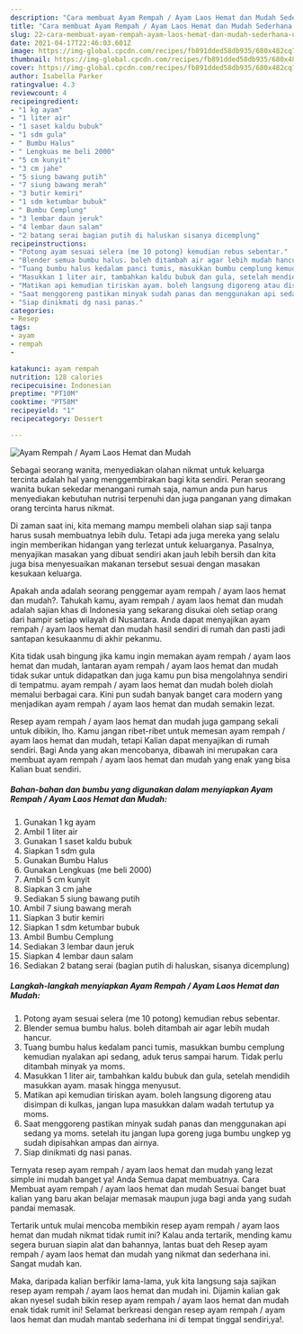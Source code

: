 ```yaml
---
description: "Cara membuat Ayam Rempah / Ayam Laos Hemat dan Mudah Sederhana Untuk Jualan"
title: "Cara membuat Ayam Rempah / Ayam Laos Hemat dan Mudah Sederhana Untuk Jualan"
slug: 22-cara-membuat-ayam-rempah-ayam-laos-hemat-dan-mudah-sederhana-untuk-jualan
date: 2021-04-17T22:46:03.601Z
image: https://img-global.cpcdn.com/recipes/fb891dded58db935/680x482cq70/ayam-rempah-ayam-laos-hemat-dan-mudah-foto-resep-utama.jpg
thumbnail: https://img-global.cpcdn.com/recipes/fb891dded58db935/680x482cq70/ayam-rempah-ayam-laos-hemat-dan-mudah-foto-resep-utama.jpg
cover: https://img-global.cpcdn.com/recipes/fb891dded58db935/680x482cq70/ayam-rempah-ayam-laos-hemat-dan-mudah-foto-resep-utama.jpg
author: Isabella Parker
ratingvalue: 4.3
reviewcount: 4
recipeingredient:
- "1 kg ayam"
- "1 liter air"
- "1 saset kaldu bubuk"
- "1 sdm gula"
- " Bumbu Halus"
- " Lengkuas me beli 2000"
- "5 cm kunyit"
- "3 cm jahe"
- "5 siung bawang putih"
- "7 siung bawang merah"
- "3 butir kemiri"
- "1 sdm ketumbar bubuk"
- " Bumbu Cemplung"
- "3 lembar daun jeruk"
- "4 lembar daun salam"
- "2 batang serai bagian putih di haluskan sisanya dicemplung"
recipeinstructions:
- "Potong ayam sesuai selera (me 10 potong) kemudian rebus sebentar."
- "Blender semua bumbu halus. boleh ditambah air agar lebih mudah hancur."
- "Tuang bumbu halus kedalam panci tumis, masukkan bumbu cemplung kemudian nyalakan api sedang, aduk terus sampai harum. Tidak perlu ditambah minyak ya moms."
- "Masukkan 1 liter air, tambahkan kaldu bubuk dan gula, setelah mendidih masukkan ayam. masak hingga menyusut."
- "Matikan api kemudian tiriskan ayam. boleh langsung digoreng atau disimpan di kulkas, jangan lupa masukkan dalam wadah tertutup ya moms."
- "Saat menggoreng pastikan minyak sudah panas dan menggunakan api sedang ya moms. setelah itu jangan lupa goreng juga bumbu ungkep yg sudah dipisahkan ampas dan airnya."
- "Siap dinikmati dg nasi panas."
categories:
- Resep
tags:
- ayam
- rempah
- 

katakunci: ayam rempah  
nutrition: 128 calories
recipecuisine: Indonesian
preptime: "PT10M"
cooktime: "PT58M"
recipeyield: "1"
recipecategory: Dessert

---
```



![Ayam Rempah / Ayam Laos Hemat dan Mudah](https://img-global.cpcdn.com/recipes/fb891dded58db935/680x482cq70/ayam-rempah-ayam-laos-hemat-dan-mudah-foto-resep-utama.jpg)

Sebagai seorang wanita, menyediakan olahan nikmat untuk keluarga tercinta adalah hal yang menggembirakan bagi kita sendiri. Peran seorang  wanita bukan sekedar menangani rumah saja, namun anda pun harus menyediakan kebutuhan nutrisi terpenuhi dan juga panganan yang dimakan orang tercinta harus nikmat.

Di zaman  saat ini, kita memang mampu membeli olahan siap saji tanpa harus susah membuatnya lebih dulu. Tetapi ada juga mereka yang selalu ingin memberikan hidangan yang terlezat untuk keluarganya. Pasalnya, menyajikan masakan yang dibuat sendiri akan jauh lebih bersih dan kita juga bisa menyesuaikan makanan tersebut sesuai dengan masakan kesukaan keluarga. 



Apakah anda adalah seorang penggemar ayam rempah / ayam laos hemat dan mudah?. Tahukah kamu, ayam rempah / ayam laos hemat dan mudah adalah sajian khas di Indonesia yang sekarang disukai oleh setiap orang dari hampir setiap wilayah di Nusantara. Anda dapat menyajikan ayam rempah / ayam laos hemat dan mudah hasil sendiri di rumah dan pasti jadi santapan kesukaanmu di akhir pekanmu.

Kita tidak usah bingung jika kamu ingin memakan ayam rempah / ayam laos hemat dan mudah, lantaran ayam rempah / ayam laos hemat dan mudah tidak sukar untuk didapatkan dan juga kamu pun bisa mengolahnya sendiri di tempatmu. ayam rempah / ayam laos hemat dan mudah boleh diolah memalui berbagai cara. Kini pun sudah banyak banget cara modern yang menjadikan ayam rempah / ayam laos hemat dan mudah semakin lezat.

Resep ayam rempah / ayam laos hemat dan mudah juga gampang sekali untuk dibikin, lho. Kamu jangan ribet-ribet untuk memesan ayam rempah / ayam laos hemat dan mudah, tetapi Kalian dapat menyajikan di rumah sendiri. Bagi Anda yang akan mencobanya, dibawah ini merupakan cara membuat ayam rempah / ayam laos hemat dan mudah yang enak yang bisa Kalian buat sendiri.

<!--inarticleads1-->

##### Bahan-bahan dan bumbu yang digunakan dalam menyiapkan Ayam Rempah / Ayam Laos Hemat dan Mudah:

1. Gunakan 1 kg ayam
1. Ambil 1 liter air
1. Gunakan 1 saset kaldu bubuk
1. Siapkan 1 sdm gula
1. Gunakan  Bumbu Halus
1. Gunakan  Lengkuas (me beli 2000)
1. Ambil 5 cm kunyit
1. Siapkan 3 cm jahe
1. Sediakan 5 siung bawang putih
1. Ambil 7 siung bawang merah
1. Siapkan 3 butir kemiri
1. Siapkan 1 sdm ketumbar bubuk
1. Ambil  Bumbu Cemplung
1. Sediakan 3 lembar daun jeruk
1. Siapkan 4 lembar daun salam
1. Sediakan 2 batang serai (bagian putih di haluskan, sisanya dicemplung)




<!--inarticleads2-->

##### Langkah-langkah menyiapkan Ayam Rempah / Ayam Laos Hemat dan Mudah:

1. Potong ayam sesuai selera (me 10 potong) kemudian rebus sebentar.
1. Blender semua bumbu halus. boleh ditambah air agar lebih mudah hancur.
1. Tuang bumbu halus kedalam panci tumis, masukkan bumbu cemplung kemudian nyalakan api sedang, aduk terus sampai harum. Tidak perlu ditambah minyak ya moms.
1. Masukkan 1 liter air, tambahkan kaldu bubuk dan gula, setelah mendidih masukkan ayam. masak hingga menyusut.
1. Matikan api kemudian tiriskan ayam. boleh langsung digoreng atau disimpan di kulkas, jangan lupa masukkan dalam wadah tertutup ya moms.
1. Saat menggoreng pastikan minyak sudah panas dan menggunakan api sedang ya moms. setelah itu jangan lupa goreng juga bumbu ungkep yg sudah dipisahkan ampas dan airnya.
1. Siap dinikmati dg nasi panas.




Ternyata resep ayam rempah / ayam laos hemat dan mudah yang lezat simple ini mudah banget ya! Anda Semua dapat membuatnya. Cara Membuat ayam rempah / ayam laos hemat dan mudah Sesuai banget buat kalian yang baru akan belajar memasak maupun juga bagi anda yang sudah pandai memasak.

Tertarik untuk mulai mencoba membikin resep ayam rempah / ayam laos hemat dan mudah nikmat tidak rumit ini? Kalau anda tertarik, mending kamu segera buruan siapin alat dan bahannya, lantas buat deh Resep ayam rempah / ayam laos hemat dan mudah yang nikmat dan sederhana ini. Sangat mudah kan. 

Maka, daripada kalian berfikir lama-lama, yuk kita langsung saja sajikan resep ayam rempah / ayam laos hemat dan mudah ini. Dijamin kalian gak akan nyesel sudah bikin resep ayam rempah / ayam laos hemat dan mudah enak tidak rumit ini! Selamat berkreasi dengan resep ayam rempah / ayam laos hemat dan mudah mantab sederhana ini di tempat tinggal sendiri,ya!.

